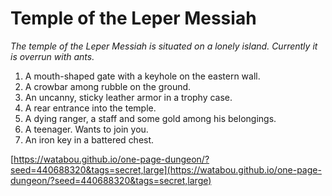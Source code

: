 # Temple of the Leper Messiah

_The temple of the Leper Messiah is situated on a lonely island. Currently it is overrun with ants._

1. A mouth-shaped gate with a keyhole on the eastern wall.
2. A crowbar among rubble on the ground.
3. An uncanny, sticky leather armor in a trophy case.
4. A rear entrance into the temple.
5. A dying ranger, a staff and some gold among his belongings.
6. A teenager. Wants to join you.
7. An iron key in a battered chest.

[https://watabou.github.io/one-page-dungeon/?seed=440688320&tags=secret,large](https://watabou.github.io/one-page-dungeon/?seed=440688320&tags=secret,large)
